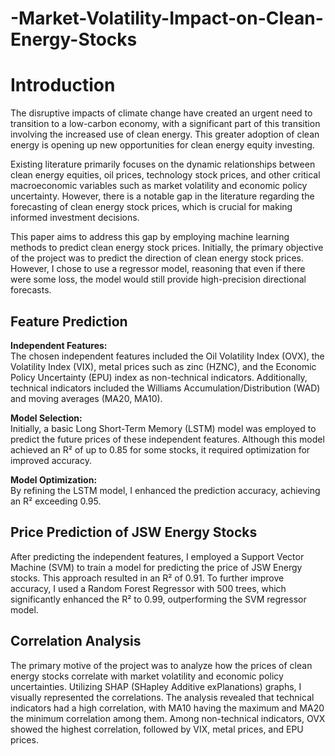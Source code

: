 # -Market-Volatility-Impact-on-Clean-Energy-Stocks
# Introduction

The disruptive impacts of climate change have created an urgent need to transition to a low-carbon economy, with a significant part of this transition involving the increased use of clean energy. This greater adoption of clean energy is opening up new opportunities for clean energy equity investing.

Existing literature primarily focuses on the dynamic relationships between clean energy equities, oil prices, technology stock prices, and other critical macroeconomic variables such as market volatility and economic policy uncertainty. However, there is a notable gap in the literature regarding the forecasting of clean energy stock prices, which is crucial for making informed investment decisions.

This paper aims to address this gap by employing machine learning methods to predict clean energy stock prices. Initially, the primary objective of the project was to predict the direction of clean energy stock prices. However, I chose to use a regressor model, reasoning that even if there were some loss, the model would still provide high-precision directional forecasts.

## Feature Prediction

**Independent Features:**  
The chosen independent features included the Oil Volatility Index (OVX), the Volatility Index (VIX), metal prices such as zinc (HZNC), and the Economic Policy Uncertainty (EPU) index as non-technical indicators. Additionally, technical indicators included the Williams Accumulation/Distribution (WAD) and moving averages (MA20, MA10).

**Model Selection:**  
Initially, a basic Long Short-Term Memory (LSTM) model was employed to predict the future prices of these independent features. Although this model achieved an R² of up to 0.85 for some stocks, it required optimization for improved accuracy.

**Model Optimization:**  
By refining the LSTM model, I enhanced the prediction accuracy, achieving an R² exceeding 0.95.

## Price Prediction of JSW Energy Stocks

After predicting the independent features, I employed a Support Vector Machine (SVM) to train a model for predicting the price of JSW Energy stocks. This approach resulted in an R² of 0.91. To further improve accuracy, I used a Random Forest Regressor with 500 trees, which significantly enhanced the R² to 0.99, outperforming the SVM regressor model.

## Correlation Analysis

The primary motive of the project was to analyze how the prices of clean energy stocks correlate with market volatility and economic policy uncertainties. Utilizing SHAP (SHapley Additive exPlanations) graphs, I visually represented the correlations. The analysis revealed that technical indicators had a high correlation, with MA10 having the maximum and MA20 the minimum correlation among them. Among non-technical indicators, OVX showed the highest correlation, followed by VIX, metal prices, and EPU prices.
